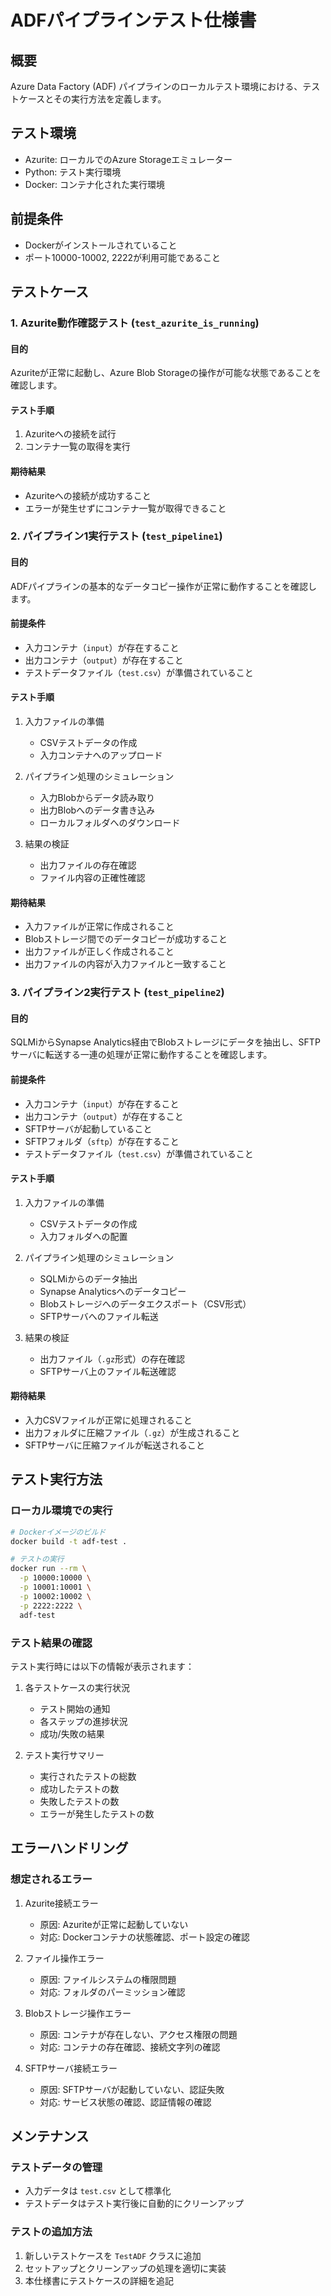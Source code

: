 # ADFパイプラインテスト仕様書

## 概要
Azure Data Factory (ADF) パイプラインのローカルテスト環境における、テストケースとその実行方法を定義します。

## テスト環境
- Azurite: ローカルでのAzure Storageエミュレーター
- Python: テスト実行環境
- Docker: コンテナ化された実行環境

## 前提条件
- Dockerがインストールされていること
- ポート10000-10002, 2222が利用可能であること

## テストケース

### 1. Azurite動作確認テスト (`test_azurite_is_running`)

#### 目的
Azuriteが正常に起動し、Azure Blob Storageの操作が可能な状態であることを確認します。

#### テスト手順
1. Azuriteへの接続を試行
2. コンテナ一覧の取得を実行

#### 期待結果
- Azuriteへの接続が成功すること
- エラーが発生せずにコンテナ一覧が取得できること

### 2. パイプライン1実行テスト (`test_pipeline1`)

#### 目的
ADFパイプラインの基本的なデータコピー操作が正常に動作することを確認します。

#### 前提条件
- 入力コンテナ（`input`）が存在すること
- 出力コンテナ（`output`）が存在すること
- テストデータファイル（`test.csv`）が準備されていること

#### テスト手順
1. 入力ファイルの準備
   - CSVテストデータの作成
   - 入力コンテナへのアップロード

2. パイプライン処理のシミュレーション
   - 入力Blobからデータ読み取り
   - 出力Blobへのデータ書き込み
   - ローカルフォルダへのダウンロード

3. 結果の検証
   - 出力ファイルの存在確認
   - ファイル内容の正確性確認

#### 期待結果
- 入力ファイルが正常に作成されること
- Blobストレージ間でのデータコピーが成功すること
- 出力ファイルが正しく作成されること
- 出力ファイルの内容が入力ファイルと一致すること

### 3. パイプライン2実行テスト (`test_pipeline2`)

#### 目的
SQLMiからSynapse Analytics経由でBlobストレージにデータを抽出し、SFTPサーバに転送する一連の処理が正常に動作することを確認します。

#### 前提条件
- 入力コンテナ（`input`）が存在すること
- 出力コンテナ（`output`）が存在すること
- SFTPサーバが起動していること
- SFTPフォルダ（`sftp`）が存在すること
- テストデータファイル（`test.csv`）が準備されていること

#### テスト手順
1. 入力ファイルの準備
   - CSVテストデータの作成
   - 入力フォルダへの配置

2. パイプライン処理のシミュレーション
   - SQLMiからのデータ抽出
   - Synapse Analyticsへのデータコピー
   - Blobストレージへのデータエクスポート（CSV形式）
   - SFTPサーバへのファイル転送

3. 結果の検証
   - 出力ファイル（`.gz`形式）の存在確認
   - SFTPサーバ上のファイル転送確認

#### 期待結果
- 入力CSVファイルが正常に処理されること
- 出力フォルダに圧縮ファイル（`.gz`）が生成されること
- SFTPサーバに圧縮ファイルが転送されること

## テスト実行方法

### ローカル環境での実行

```bash
# Dockerイメージのビルド
docker build -t adf-test .

# テストの実行
docker run --rm \
  -p 10000:10000 \
  -p 10001:10001 \
  -p 10002:10002 \
  -p 2222:2222 \
  adf-test
```

### テスト結果の確認

テスト実行時には以下の情報が表示されます：

1. 各テストケースの実行状況
   - テスト開始の通知
   - 各ステップの進捗状況
   - 成功/失敗の結果

2. テスト実行サマリー
   - 実行されたテストの総数
   - 成功したテストの数
   - 失敗したテストの数
   - エラーが発生したテストの数

## エラーハンドリング

### 想定されるエラー

1. Azurite接続エラー
   - 原因: Azuriteが正常に起動していない
   - 対応: Dockerコンテナの状態確認、ポート設定の確認

2. ファイル操作エラー
   - 原因: ファイルシステムの権限問題
   - 対応: フォルダのパーミッション確認

3. Blobストレージ操作エラー
   - 原因: コンテナが存在しない、アクセス権限の問題
   - 対応: コンテナの存在確認、接続文字列の確認

4. SFTPサーバ接続エラー
   - 原因: SFTPサーバが起動していない、認証失敗
   - 対応: サービス状態の確認、認証情報の確認

## メンテナンス

### テストデータの管理
- 入力データは `test.csv` として標準化
- テストデータはテスト実行後に自動的にクリーンアップ

### テストの追加方法
1. 新しいテストケースを `TestADF` クラスに追加
2. セットアップとクリーンアップの処理を適切に実装
3. 本仕様書にテストケースの詳細を追記
